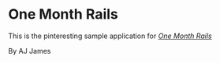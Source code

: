 # One Month Rails

This is the pinteresting sample application for
[*One Month Rails*](http://onemonthrails.com)

By AJ James